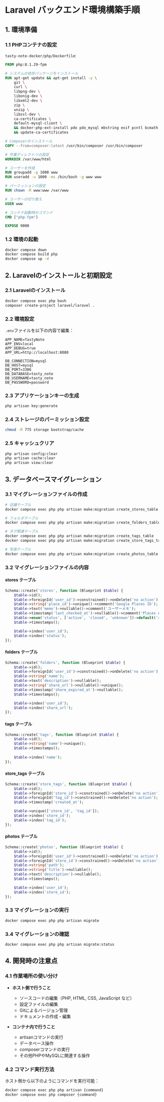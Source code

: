 # Laravel バックエンド環境構築手順

## 1. 環境準備

### 1.1 PHPコンテナの設定
`tasty-note-docker/php/Dockerfile`:
```dockerfile
FROM php:8.1.29-fpm

# システムの依存パッケージをインストール
RUN apt-get update && apt-get install -y \
    git \
    curl \
    libpng-dev \
    libonig-dev \
    libxml2-dev \
    zip \
    unzip \
    libssl-dev \
    ca-certificates \
    default-mysql-client \
    && docker-php-ext-install pdo pdo_mysql mbstring exif pcntl bcmath gd \
    && update-ca-certificates

# Composerのインストール
COPY --from=composer:latest /usr/bin/composer /usr/bin/composer

# 作業ディレクトリの設定
WORKDIR /var/www/html

# ユーザーを作成
RUN groupadd -g 1000 www
RUN useradd -u 1000 -ms /bin/bash -g www www

# パーミッションの設定
RUN chown -R www:www /var/www

# ユーザーの切り替え
USER www

# コンテナ起動時のコマンド
CMD ["php-fpm"]

EXPOSE 9000
```

### 1.2 環境の起動
```bash
docker compose down
docker compose build php
docker compose up -d
```

## 2. Laravelのインストールと初期設定

### 2.1 Laravelのインストール
```bash
docker compose exec php bash
composer create-project laravel/laravel .
```

### 2.2 環境設定
`.env`ファイルを以下の内容で編集：
```env
APP_NAME=TastyNote
APP_ENV=local
APP_DEBUG=true
APP_URL=http://localhost:8080

DB_CONNECTION=mysql
DB_HOST=mysql
DB_PORT=3306
DB_DATABASE=tasty_note
DB_USERNAME=tasty_note
DB_PASSWORD=password
```

### 2.3 アプリケーションキーの生成
```bash
php artisan key:generate
```

### 2.4 ストレージのパーミッション設定
```bash
chmod -R 775 storage bootstrap/cache
```

### 2.5 キャッシュクリア
```bash
php artisan config:clear
php artisan cache:clear
php artisan view:clear
```

## 3. データベースマイグレーション

### 3.1 マイグレーションファイルの作成
```bash
# 店舗テーブル
docker compose exec php php artisan make:migration create_stores_table

# フォルダテーブル
docker compose exec php php artisan make:migration create_folders_table

# タグ関連テーブル
docker compose exec php php artisan make:migration create_tags_table
docker compose exec php php artisan make:migration create_store_tags_table

# 写真テーブル
docker compose exec php php artisan make:migration create_photos_table
```

### 3.2 マイグレーションファイルの内容

#### stores テーブル
```php
Schema::create('stores', function (Blueprint $table) {
    $table->id();
    $table->foreignId('user_id')->constrained()->onDelete('no action');
    $table->string('place_id')->unique()->comment('Google Places ID');
    $table->text('memo')->nullable()->comment('ユーザーメモ');
    $table->timestamp('last_checked_at')->nullable()->comment('Places API最終確認日時');
    $table->enum('status', ['active', 'closed', 'unknown'])->default('active')->comment('店舗状態');
    $table->timestamps();

    $table->index('user_id');
    $table->index('status');
});
```

#### folders テーブル
```php
Schema::create('folders', function (Blueprint $table) {
    $table->id();
    $table->foreignId('user_id')->constrained()->onDelete('no action');
    $table->string('name');
    $table->text('description')->nullable();
    $table->string('share_url')->nullable()->unique();
    $table->timestamp('share_expired_at')->nullable();
    $table->timestamps();

    $table->index('user_id');
    $table->index('share_url');
});
```

#### tags テーブル
```php
Schema::create('tags', function (Blueprint $table) {
    $table->id();
    $table->string('name')->unique();
    $table->timestamps();
    
    $table->index('name');
});
```

#### store_tags テーブル
```php
Schema::create('store_tags', function (Blueprint $table) {
    $table->id();
    $table->foreignId('store_id')->constrained()->onDelete('no action');
    $table->foreignId('tag_id')->constrained()->onDelete('no action');
    $table->timestamp('created_at');

    $table->unique(['store_id', 'tag_id']);
    $table->index('store_id');
    $table->index('tag_id');
});
```

#### photos テーブル
```php
Schema::create('photos', function (Blueprint $table) {
    $table->id();
    $table->foreignId('user_id')->constrained()->onDelete('no action');
    $table->foreignId('store_id')->constrained()->onDelete('no action');
    $table->string('path');
    $table->string('title')->nullable();
    $table->text('description')->nullable();
    $table->timestamps();

    $table->index('user_id');
    $table->index('store_id');
});
```

### 3.3 マイグレーションの実行
```bash
docker compose exec php php artisan migrate
```

### 3.4 マイグレーションの確認
```bash
docker compose exec php php artisan migrate:status
```

## 4. 開発時の注意点

### 4.1 作業場所の使い分け
- **ホスト側で行うこと**
  - ソースコードの編集（PHP, HTML, CSS, JavaScript など）
  - 設定ファイルの編集
  - Gitによるバージョン管理
  - ドキュメントの作成・編集

- **コンテナ内で行うこと**
  - artisanコマンドの実行
  - データベース操作
  - composerコマンドの実行
  - その他PHPやMySQLに関連する操作

### 4.2 コマンド実行方法
ホスト側から以下のようにコマンドを実行可能：
```bash
docker compose exec php php artisan {command}
docker compose exec php composer {command}
```

